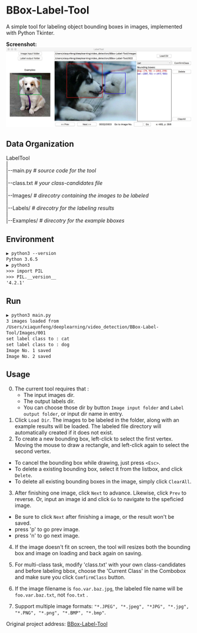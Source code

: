 BBox-Label-Tool
===============

A simple tool for labeling object bounding boxes in images, implemented with Python Tkinter.

**Screenshot:**
![Label Tool](./example.jpg)

Data Organization
-----------------
LabelTool  
|  
|--main.py   *# source code for the tool*  
|  
|--class.txt   *# your class-candidates file*  
|  
|--Images/   *# direcotry containing the images to be labeled*  
|  
|--Labels/   *# direcotry for the labeling results*  
|  
|--Examples/  *# direcotry for the example bboxes*  

Environment
----------
```
▶ python3 --version
Python 3.6.5
▶ python3
>>> import PIL
>>> PIL.__version__
'4.2.1'
```

Run
-------
```
▶ python3 main.py
3 images loaded from /Users/xiaqunfeng/deeplearning/video_detection/BBox-Label-Tool/Images/001
set label class to : cat
set label class to : dog
Image No. 1 saved
Image No. 2 saved
```

Usage
-----
0. The current tool requires that :
   * The input images dir.
   * The output labels dir.
   * You can choose those dir by button `Image input folder` and `Label output folder`, or input dir name in entry.
1. Click `Load Dir`. The images to be labeled in the folder, along with an example results will be loaded. The labeled file directory will automatically created if it does not  exist.
2. To create a new bounding box, left-click to select the first vertex. Moving the mouse to draw a rectangle, and left-click again to select the second vertex.
  - To cancel the bounding box while drawing, just press `<Esc>`.
  - To delete a existing bounding box, select it from the listbox, and click `Delete`.
  - To delete all existing bounding boxes in the image, simply click `ClearAll`.
3. After finishing one image, click `Next` to advance. Likewise, click `Prev` to reverse. Or, input an image id and click `Go` to navigate to the speficied image.
  - Be sure to click `Next` after finishing a image, or the result won't be saved. 
  - press 'p' to go prev image.
  - press 'n' to go next image.

4. If the image doesn't fit on screen, the tool will resizes both the bounding box and image on loading and back again on saving.

5. For multi-class task, modify 'class.txt' with your own class-candidates and before labeling bbox, choose the 'Current Class' in the Combobox and make sure you click `ComfirmClass` button.

6. If the image filename is `foo.var.baz.jpg`, the labeled file name will be `foo.var.baz.txt`, not `foo.txt` .
7. Support multiple image formats: `"*.JPEG", "*.jpeg", "*JPG", "*.jpg", "*.PNG", "*.png", "*.BMP", "*.bmp"`.

Original  project address: [BBox-Label-Tool](https://github.com/puzzledqs/BBox-Label-Tool)

